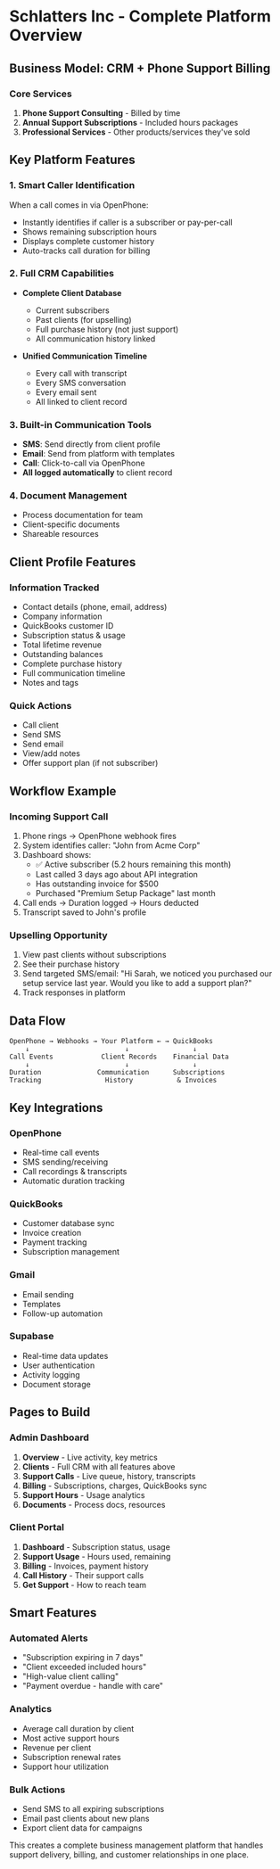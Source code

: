 # Schlatters Inc - Complete Platform Overview

## Business Model: CRM + Phone Support Billing

### Core Services
1. **Phone Support Consulting** - Billed by time
2. **Annual Support Subscriptions** - Included hours packages
3. **Professional Services** - Other products/services they've sold

## Key Platform Features

### 1. Smart Caller Identification
When a call comes in via OpenPhone:
- Instantly identifies if caller is a subscriber or pay-per-call
- Shows remaining subscription hours
- Displays complete customer history
- Auto-tracks call duration for billing

### 2. Full CRM Capabilities
- **Complete Client Database**
  - Current subscribers
  - Past clients (for upselling)
  - Full purchase history (not just support)
  - All communication history linked
  
- **Unified Communication Timeline**
  - Every call with transcript
  - Every SMS conversation
  - Every email sent
  - All linked to client record

### 3. Built-in Communication Tools
- **SMS**: Send directly from client profile
- **Email**: Send from platform with templates
- **Call**: Click-to-call via OpenPhone
- **All logged automatically** to client record

### 4. Document Management
- Process documentation for team
- Client-specific documents
- Shareable resources

## Client Profile Features

### Information Tracked
- Contact details (phone, email, address)
- Company information
- QuickBooks customer ID
- Subscription status & usage
- Total lifetime revenue
- Outstanding balances
- Complete purchase history
- Full communication timeline
- Notes and tags

### Quick Actions
- Call client
- Send SMS
- Send email
- View/add notes
- Offer support plan (if not subscriber)

## Workflow Example

### Incoming Support Call
1. Phone rings → OpenPhone webhook fires
2. System identifies caller: "John from Acme Corp"
3. Dashboard shows:
   - ✅ Active subscriber (5.2 hours remaining this month)
   - Last called 3 days ago about API integration
   - Has outstanding invoice for $500
   - Purchased "Premium Setup Package" last month
4. Call ends → Duration logged → Hours deducted
5. Transcript saved to John's profile

### Upselling Opportunity
1. View past clients without subscriptions
2. See their purchase history
3. Send targeted SMS/email: "Hi Sarah, we noticed you purchased our setup service last year. Would you like to add a support plan?"
4. Track responses in platform

## Data Flow

```
OpenPhone → Webhooks → Your Platform ← → QuickBooks
    ↓                        ↓                ↓
Call Events            Client Records    Financial Data
    ↓                        ↓                ↓
Duration              Communication      Subscriptions
Tracking                History           & Invoices
```

## Key Integrations

### OpenPhone
- Real-time call events
- SMS sending/receiving
- Call recordings & transcripts
- Automatic duration tracking

### QuickBooks
- Customer database sync
- Invoice creation
- Payment tracking
- Subscription management

### Gmail
- Email sending
- Templates
- Follow-up automation

### Supabase
- Real-time data updates
- User authentication
- Activity logging
- Document storage

## Pages to Build

### Admin Dashboard
1. **Overview** - Live activity, key metrics
2. **Clients** - Full CRM with all features above
3. **Support Calls** - Live queue, history, transcripts
4. **Billing** - Subscriptions, charges, QuickBooks sync
5. **Support Hours** - Usage analytics
6. **Documents** - Process docs, resources

### Client Portal
1. **Dashboard** - Subscription status, usage
2. **Support Usage** - Hours used, remaining
3. **Billing** - Invoices, payment history
4. **Call History** - Their support calls
5. **Get Support** - How to reach team

## Smart Features

### Automated Alerts
- "Subscription expiring in 7 days"
- "Client exceeded included hours"
- "High-value client calling"
- "Payment overdue - handle with care"

### Analytics
- Average call duration by client
- Most active support hours
- Revenue per client
- Subscription renewal rates
- Support hour utilization

### Bulk Actions
- Send SMS to all expiring subscriptions
- Email past clients about new plans
- Export client data for campaigns

This creates a complete business management platform that handles support delivery, billing, and customer relationships in one place.
